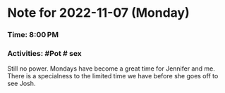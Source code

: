 # Note for 2022-11-07 (Monday)
### Time: 8:00 PM
### Activities: #Pot  # sex

Still no power. Mondays have become a great time for Jennifer and me. There is a specialness to the limited time we have before she goes off to see Josh.
